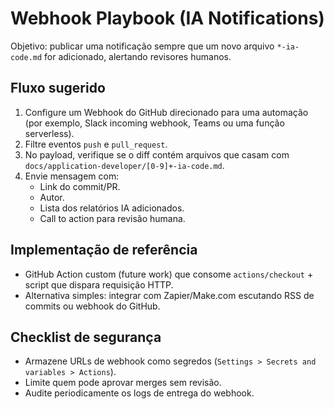 # Webhook Playbook (IA Notifications)

Objetivo: publicar uma notificação sempre que um novo arquivo `*-ia-code.md` for adicionado, alertando revisores humanos.

## Fluxo sugerido
1. Configure um Webhook do GitHub direcionado para uma automação (por exemplo, Slack incoming webhook, Teams ou uma função serverless).
2. Filtre eventos `push` e `pull_request`.
3. No payload, verifique se o diff contém arquivos que casam com `docs/application-developer/[0-9]+-ia-code.md`.
4. Envie mensagem com:
   - Link do commit/PR.
   - Autor.
   - Lista dos relatórios IA adicionados.
   - Call to action para revisão humana.

## Implementação de referência
- GitHub Action custom (future work) que consome `actions/checkout` + script que dispara requisição HTTP.
- Alternativa simples: integrar com Zapier/Make.com escutando RSS de commits ou webhook do GitHub.

## Checklist de segurança
- Armazene URLs de webhook como segredos (`Settings > Secrets and variables > Actions`).
- Limite quem pode aprovar merges sem revisão.
- Audite periodicamente os logs de entrega do webhook.
